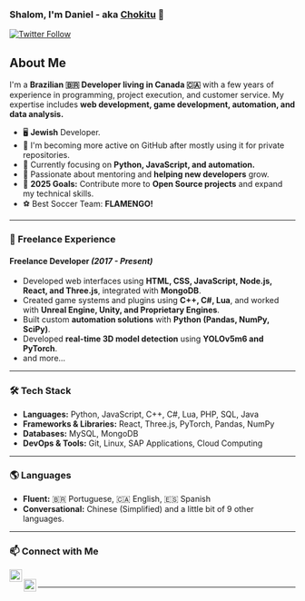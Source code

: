 ### Shalom, I'm Daniel - aka [Chokitu](https://github.com/Chokitu) 👋  

[![Twitter Follow](https://img.shields.io/twitter/follow/obujas?color=1DA1F2&logo=twitter&style=for-the-badge)](https://twitter.com/intent/follow?original_referer=https%3A%2F%2Fgithub.com%2Fobujas&screen_name=obujas)  

## About Me  

I'm a **Brazilian 🇧🇷 Developer living in Canada 🇨🇦** with a few years of experience in programming, project execution, and customer service. My expertise includes **web development, game development, automation, and data analysis.**  

- 🖥️ **Jewish** Developer.
- 🔭 I'm becoming more active on GitHub after mostly using it for private repositories.  
- 🌱 Currently focusing on **Python, JavaScript, and automation.**  
- 👯 Passionate about mentoring and **helping new developers** grow.  
- 🥅 **2025 Goals:** Contribute more to **Open Source projects** and expand my technical skills.  
- ⚽ Best Soccer Team: **FLAMENGO!**  

---

### 💼 Freelance Experience  

#### **Freelance Developer** *(2017 - Present)*  
- Developed web interfaces using **HTML, CSS, JavaScript, Node.js, React, and Three.js**, integrated with **MongoDB**.  
- Created game systems and plugins using **C++, C#, Lua**, and worked with **Unreal Engine, Unity, and Proprietary Engines**.  
- Built custom **automation solutions** with **Python (Pandas, NumPy, SciPy)**.  
- Developed **real-time 3D model detection** using **YOLOv5m6 and PyTorch**.  
- and more...
---

### 🛠️ Tech Stack  

- **Languages:** Python, JavaScript, C++, C#, Lua, PHP, SQL, Java  
- **Frameworks & Libraries:** React, Three.js, PyTorch, Pandas, NumPy  
- **Databases:** MySQL, MongoDB  
- **DevOps & Tools:** Git, Linux, SAP Applications, Cloud Computing  

---

### 🌎 Languages  

- **Fluent:** 🇧🇷 Portuguese, 🇨🇦 English, 🇪🇸 Spanish  
- **Conversational:** Chinese (Simplified) and a little bit of 9 other languages.  

---

### 📫 Connect with Me  

[<img align="left" alt="Twitter" width="22px" src="https://cdn.jsdelivr.net/npm/simple-icons@v3/icons/twitter.svg" />](https://twitter.com/obujas)  
[<img align="left" alt="Instagram" width="22px" src="https://cdn.jsdelivr.net/npm/simple-icons@v3/icons/instagram.svg" />](https://instagram.com/danitov1)  

---
